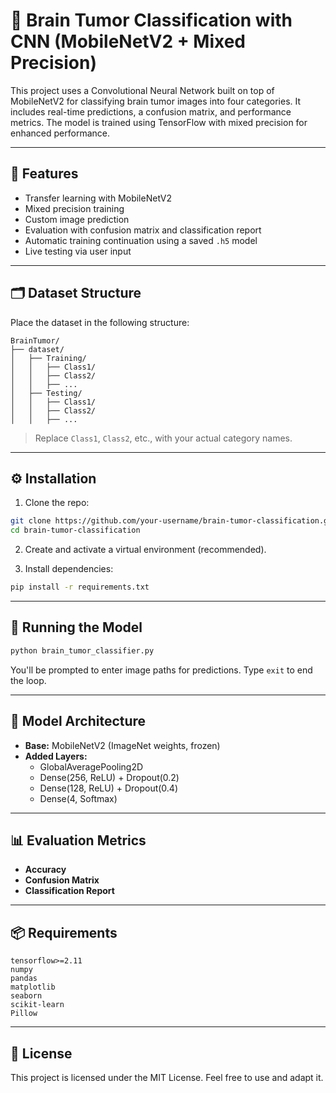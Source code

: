 # 🧠 Brain Tumor Classification with CNN (MobileNetV2 + Mixed Precision)

This project uses a Convolutional Neural Network built on top of MobileNetV2 for classifying brain tumor images into four categories. It includes real-time predictions, a confusion matrix, and performance metrics. The model is trained using TensorFlow with mixed precision for enhanced performance.

---

## 🚀 Features

- Transfer learning with MobileNetV2
- Mixed precision training
- Custom image prediction
- Evaluation with confusion matrix and classification report
- Automatic training continuation using a saved `.h5` model
- Live testing via user input

---

## 🗂️ Dataset Structure

Place the dataset in the following structure:

```
BrainTumor/
├── dataset/
│   ├── Training/
│   │   ├── Class1/
│   │   ├── Class2/
│   │   ├── ...
│   ├── Testing/
│   │   ├── Class1/
│   │   ├── Class2/
│   │   ├── ...
```

> Replace `Class1`, `Class2`, etc., with your actual category names.

---

## ⚙️ Installation

1. Clone the repo:
```bash
git clone https://github.com/your-username/brain-tumor-classification.git
cd brain-tumor-classification
```

2. Create and activate a virtual environment (recommended).

3. Install dependencies:
```bash
pip install -r requirements.txt
```

---

## 🧪 Running the Model

```bash
python brain_tumor_classifier.py
```

You'll be prompted to enter image paths for predictions. Type `exit` to end the loop.

---

## 🧠 Model Architecture

- **Base:** MobileNetV2 (ImageNet weights, frozen)
- **Added Layers:**
  - GlobalAveragePooling2D
  - Dense(256, ReLU) + Dropout(0.2)
  - Dense(128, ReLU) + Dropout(0.4)
  - Dense(4, Softmax)

---

## 📊 Evaluation Metrics

- **Accuracy**
- **Confusion Matrix**
- **Classification Report**

---

## 📦 Requirements

```
tensorflow>=2.11
numpy
pandas
matplotlib
seaborn
scikit-learn
Pillow
```

---

## 🧾 License

This project is licensed under the MIT License. Feel free to use and adapt it.
